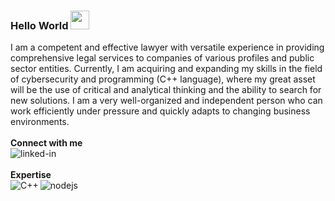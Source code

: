 ### Hello World <img src="https://raw.githubusercontent.com/MartinHeinz/MartinHeinz/master/wave.gif" width="30px">

I am a competent and effective lawyer with versatile experience in providing comprehensive legal services to companies of various profiles and public sector entities. Currently, I am acquiring and expanding my skills in the field of cybersecurity and programming (C++ language), where my great asset will be the use of critical and analytical thinking and the ability to search for new solutions. I am a very well-organized and independent person who can work efficiently under pressure and quickly adapts to changing business environments.<br>
<br>**Connect with me**<br>
[<img align="left" alt="linked-in" src="https://img.shields.io/badge/linkedin-%230077B5.svg?&style=for-the-badge&logo=linkedin&logoColor=white" />](https://www.linkedin.com/in/konrad-czarnomski/)<br>
<br>**Expertise**<br>
<img align="left" alt="C++" src="[https://img.shields.io/badge/react%20-%2320232a.svg?&style=for-the-badge&logo=react&logoColor=%2361DAFB](https://img.shields.io/badge/-c++-black?logo=c%2B%2B&style=social)](https://img.shields.io/badge/-c++-black?logo=c%2B%2B&style=social)" /><img align="left" alt="nodejs" src="https://img.shields.io/badge/node.js%20-%2343853D.svg?&style=for-the-badge&logo=node.js&logoColor=white" />
